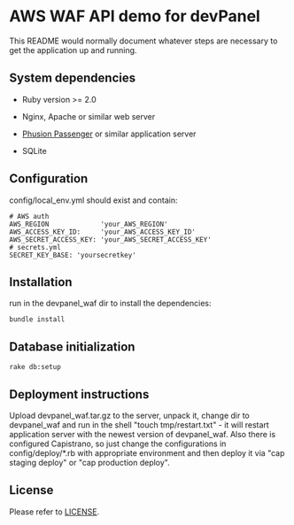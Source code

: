 # AWS WAF API demo for devPanel

This README would normally document whatever steps are necessary to get the application up and running.


## System dependencies

* Ruby version >= 2.0

* Nginx, Apache or similar web server

* [Phusion Passenger](https://www.phusionpassenger.com/library/install/nginx/install/oss/trusty/) or similar application server 

* SQLite

## Configuration

config/local_env.yml should exist and contain:

    # AWS auth
    AWS_REGION             'your_AWS_REGION'
    AWS_ACCESS_KEY_ID:     'your_AWS_ACCESS_KEY_ID'
    AWS_SECRET_ACCESS_KEY: 'your_AWS_SECRET_ACCESS_KEY'
    # secrets.yml
    SECRET_KEY_BASE: 'yoursecretkey'

## Installation

run in the devpanel_waf dir to install the dependencies:

    bundle install

## Database initialization

    rake db:setup

## Deployment instructions

Upload devpanel_waf.tar.gz to the server, unpack it, change dir to devpanel_waf and run in the shell "touch tmp/restart.txt" - 
it will restart application server with the newest version of devpanel_waf.
Also there is configured Capistrano, so just change the configurations in config/deploy/*.rb with appropriate environment
and then deploy it via "cap staging deploy" or "cap production deploy".


## License

Please refer to [LICENSE](LICENSE).
